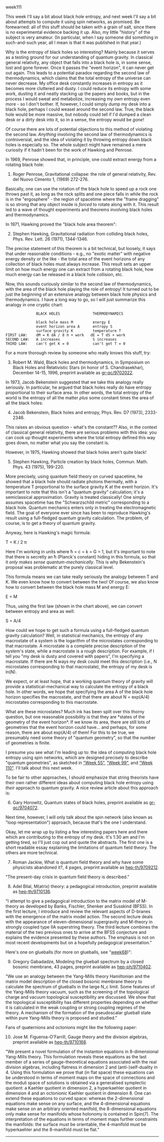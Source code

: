 week111

This week I'll say a bit about black hole entropy, and next week I'll
say a bit about attempts to compute it using spin networks, as promised.
Be forewarned: all of this stuff should be taken with a grain of salt,
since there is no experimental evidence backing it up. Also, my little
"history" of the subject is very amateur. (In particular, when I say
someone did something in such-and-such year, all I mean is that it was
published in that year.)

Why is the entropy of black holes so interesting? Mainly because it
serves as a testing ground for our understanding of quantum gravity. In
classical general relativity, any object that falls into a black hole
is, in some sense, lost and gone forever. Once it passes the "event
horizon", it can never get out again. This leads to a potential paradox
regarding the second law of thermodynamics, which claims that the total
entropy of the universe can never decrease. My office desk constantly
increases in entropy as it becomes more cluttered and dusty. I could
reduce its entropy with some work, dusting it and neatly stacking up the
papers and books, but in the process I would sweat and metabolize,
increasing my *own* entropy even more - so I don't bother. If, however,
I could simply dump my desk into a black hole, perhaps I could weasel
around the second law. True, the black hole would be more massive, but
nobody could tell if I'd dumped a clean desk or a dirty desk into it,
so in a sense, the entropy would be *gone*!

Of course there are lots of potential objections to this method of
violating the second law. *Anything* involving the second law of
thermodynamics is controversial, and the idea of violating it by
throwing entropy down black holes is especially so. The whole subject
might have remained a mere curiosity if it hadn't been for the work of
Hawking and Penrose.

In 1969, Penrose showed that, in principle, one could extract energy
from a rotating black hole:

1) Roger Penrose, Gravitational collapse: the role of general
relativity, Rev. del Nuovo Cimento 1, (1969) 272-276.

Basically, one can use the rotation of the black hole to speed up a rock
one throws past it, as long as the rock splits and one piece falls in
while the rock is in the "ergosphere" - the region of spacetime where
the "frame dragging" is so strong that any object inside is *forced*
to rotate along with it. This result led to a wave of thought
experiments and theorems involving black holes and thermodynamics.

In 1971, Hawking proved the "black hole area theorem":

2) Stephen Hawking, Gravitational radiation from colliding black holes,
Phys. Rev. Lett. 26 (1971), 1344-1346.

The precise statement of this theorem is a bit technical, but loosely,
it says that under reasonable conditions - e.g., no "exotic matter"
with negative energy density or the like - the total area of the event
horizons of any collection of black holes must always increase. This
result sets an upper limit on how much energy one can extract from a
rotating black hole, how much energy can be released in a black hole
collision, etc.

Now, this sounds curiously similar to the second law of thermodynamics,
with the area of the black hole playing the role of entropy! It turned
out to be just the beginning of an extensive analogy between black hole
physics and thermodynamics. I have a long way to go, so I will just
summarize this analogy in one cryptic chart:

                  BLACK HOLES               THERMODYNAMICS

                  black hole mass M         energy E
                  event horizon area A      entropy S
                  surface gravity K         temperature T
    FIRST LAW:    dM = K dA / 8 π + work   dE = T dS + work
    SECOND LAW:   A increases               S increases
    THIRD LAW:    can't get K = 0           can't get T = 0

For a more thorough review by someone who really knows this stuff, try:

3) Robert M. Wald, Black holes and thermodynamics, in Symposium on
Black Holes and Relativistic Stars (in honor of S. Chandrasekhar),
December 14-15, 1996, preprint available as
[gr-qc/9702022](http://xxx.lanl.gov/abs/gr-qc/9702022).

In 1973, Jacob Bekenstein suggested that we take this analogy really
seriously. In particular, he argued that black holes really do have
entropy proportional to their surface area. In other words, the total
entropy of the world is the entropy of all the matter *plus* some
constant times the area of all the black holes:

4) Jacob Bekenstein, Black holes and entropy, Phys. Rev. D7 (1973),
2333-2346.

This raises an obvious question - what's the constant?? Also, in the
context of classical general relativity, there are serious problems with
this idea: you can cook up thought experiments where the total entropy
defined this way goes down, no matter what you say the constant is.

However, in 1975, Hawking showed that black holes aren't quite black!

5) Stephen Hawking, Particle creation by black holes, Commun. Math.
Phys. 43 (1975), 199-220.

More precisely, using quantum field theory on curved spacetime, he
showed that a black hole should radiate photons thermally, with a
temperature T proportional to the surface gravity K at the event
horizon. It's important to note that this isn't a "quantum gravity"
calculation; it's a semiclassical approximation. Gravity is treated
classically! One simply assumes spacetime has the "Schwarzschild
metric" corresponding to a black hole. Quantum mechanics enters only in
treating the electromagnetic field. The goal of everyone ever since has
been to reproduce Hawking's result using a full-fledged quantum gravity
calculation. The problem, of course, is to get a theory of quantum
gravity.

Anyway, here is Hawking's magic formula:

T = K / 2 π

Here I'm working in units where ħ = c = k = G = 1, but it's important
to note that there is secretly an ħ (Planck's constant) hiding in this
formula, so that it *only makes sense quantum-mechanically*. This is why
Bekenstein's proposal was problematic at the purely classical level.

This formula means we can take really seriously the analogy between T
and K. We even know how to convert between the two! Of course, we also
know how to convert between the black hole mass M and energy E:

E = M

Thus, using the first law (shown in the chart above), we can convert
between entropy and area as well:

S = A/4

How could we hope to get such a formula using a full-fledged quantum
gravity calculation? Well, in statistical mechanics, the entropy of any
macrostate of a system is the logarithm of the microstates corresponding
to that macrostate. A microstate is a complete precise description of
the system's state, while a macrostate is a rough description. For
example, if I tell you "my desk is dusty and covered with papers",
I'm specifying a macrostate. If there are N ways my desk could meet
this description (i.e., N microstates corresponding to that macrostate),
the entropy of my desk is ln(N).

We expect, or at least hope, that a working quantum theory of gravity
will provide a statistical-mechanical way to calculate the entropy of a
black hole. In other words, we hope that specifying the area A of the
black hole horizon specifies the macrostate, and that there are about N
= exp(A/4) microstates corresponding to this macrostate.

What are these microstates? Much ink has been spilt over this thorny
question, but one reasonable possibility is that they are \*states of
the geometry of the event horizon\*. If we know its area, there are
still lots of geometries that the event horizon could have\... and
perhaps, for some reason, there are about exp(A/4) of them! For this to
be true, we presumably need some theory of "quantum geometry", so that
the number of geometries is finite.

I presume you see what I'm leading up to: the idea of computing black
hole entropy using spin networks, which are designed precisely to
describe "quantum geometries", as sketched in
["Week 55"](#week55), ["Week 99"](#week99), and
["Week 110"](#week110). I'll talk about this next week.

To be fair to other approaches, I should emphasize that string theorists
have their own rather different ideas about computing black hole entropy
using *their* approach to quantum gravity. A nice review article about
this approach is:

6) Gary Horowitz, Quantum states of black holes, preprint available as
[gr-qc/9704072](http://xxx.lanl.gov/abs/gr-qc/9704072).

Next time, however, I will only talk about the spin network (also known
as "loop representation") approach, because that's the one I
understand.

Okay, let me wrap up by listing a few interesting papers here and there
which are contributing to the entropy of my desk. It's 1:30 am and I'm
getting tired, so I'll just cop out and quote the abstracts. The first
one is a short readable essay explaining the limitations of quantum
field theory. The others are more technical.

7) Roman Jackiw, What is quantum field theory and why have some
physicists abandoned it?, 4 pages, preprint available as
[hep-th/9709212](http://xxx.lanl.gov/abs/hep-th/9709212).

"The present-day crisis in quantum field theory is described."

8) Adel Bilal, M(atrix) theory: a pedagogical introduction, preprint
available as [hep-th/9710136](http://xxx.lanl.gov/abs/hep-th/9710136).

"I attempt to give a pedagogical introduction to the matrix model of
M-theory as developed by Banks, Fischler, Shenker and Susskind (BFSS).
In the first lecture, I introduce and review the relevant aspects of
D-branes with the emergence of the matrix model action. The second
lecture deals with the appearance of eleven-dimensional supergravity and
M-theory in strongly coupled type IIA superstring theory. The third
lecture combines the material of the two previous ones to arrive at the
BFSS conjecture and explains the evidence presented by these authors.
The emphasis is not on most recent developments but on a hopefully
pedagogical presentation."

Here's one on glueballs (for more on glueballs, see
"[week68](week68.html))":

9) Gregory Gabadadze, Modeling the glueball spectrum by a closed
bosonic membrane, 43 pages, preprint available as
[hep-ph/9710402](http://xxx.lanl.gov/abs/hep-ph/9710402).

"We use an analogy between the Yang-Mills theory Hamiltonian and the
matrix model description of the closed bosonic membrane theory to
calculate the spectrum of glueballs in the large N_c limit. Some
features of the Yang-Mills theory vacuum, such as the screening of the
topological charge and vacuum topological susceptibility are discussed.
We show that the topological susceptibility has different properties
depending on whether it is calculated in the weak coupling or strong
coupling regimes of the theory. A mechanism of the formation of the
pseudoscalar glueball state within pure Yang-Mills theory is proposed
and studied."

Fans of quaternions and octonions might like the following paper:

10) Jose M. Figueroa-O'Farrill, Gauge theory and the division
algebras, preprint available as
[hep-th/9710168](http://xxx.lanl.gov/abs/hep-th/9710168).

"We present a novel formulation of the instanton equations in
8-dimensional Yang-Mills theory. This formulation reveals these
equations as the last member of a series of gauge-theoretical equations
associated with the real division algebras, including flatness in
dimension 2 and (anti-)self-duality in 4. Using this formulation we
prove that (in flat space) these equations can be understood in terms of
moment maps on the space of connections and the moduli space of
solutions is obtained via a generalised symplectic quotient: a Kaehler
quotient in dimension 2, a hyperkaehler quotient in dimension 4 and an
octonionic Kaehler quotient in dimension 8. One can extend these
equations to curved space: whereas the 2-dimensional equations make
sense on any surface, and the 4-dimensional equations make sense on an
arbitrary oriented manifold, the 8-dimensional equations only make sense
for manifolds whose holonomy is contained in Spin(7). The interpretation
of the equations in terms of moment maps further constraints the
manifolds: the surface must be orientable, the 4-manifold must be
hyperkaehler and the 8-manifold must be flat."

------------------------------------------------------------------------
